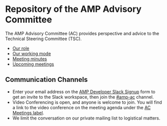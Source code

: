 # Repository of the AMP Advisory Committee

The AMP Advisory Committee (AC) provides perspective and advice to the Technical Steering Committee (TSC).

- [Our role](https://github.com/ampproject/meta/blob/master/GOVERNANCE.md#advisory-committee-ac)
- [Our working mode](https://github.com/ampproject/meta-ac/blob/master/WORKING_MODE.md)
- [Meeting minutes](https://github.com/ampproject/meta-ac/tree/master/meetings)
- [Upcoming meetings](https://github.com/ampproject/meta-ac/labels/AC%20Meeting)

## Communication Channels

- Enter your email address on the [AMP Developer Slack Signup](https://docs.google.com/forms/d/e/1FAIpQLSd83J2IZA6cdR6jPwABGsJE8YL4pkypAbKMGgUZZriU7Qu6Tg/viewform?fbzx=4406980310789882877) form to get an invite to the Slack workspace, then join the [#amp-ac](https://amphtml.slack.com/messages/amp-ac/) channel.
- Video Conferencing is open, and anyone is welcome to join. You will find a link to the video conference on the meeting agenda under the [AC Meetings label](https://github.com/ampproject/meta-ac/labels/AC%20Meeting).
- We limit the conversation on our private mailing list to logistical matters.

